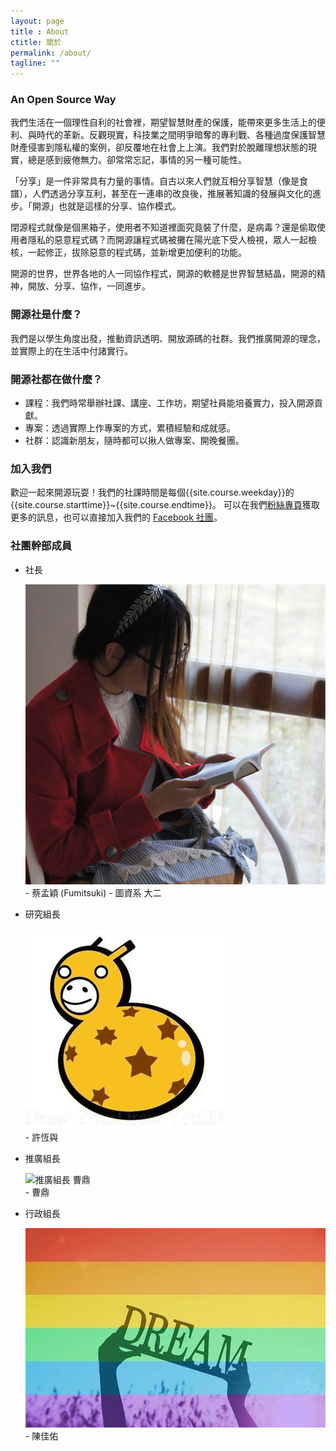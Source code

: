 ```yaml
---
layout: page
title : About
ctitle: 關於
permalink: /about/
tagline: ""
---
```

### An Open Source Way
我們生活在一個理性自利的社會裡，期望智慧財產的保護，能帶來更多生活上的便利、與時代的革新。反觀現實，科技業之間明爭暗奪的專利戰、各種過度保護智慧財產侵害到隱私權的案例，卻反覆地在社會上上演。我們對於脫離理想狀態的現實，總是感到疲倦無力。卻常常忘記，事情的另一種可能性。

「分享」是一件非常具有力量的事情。自古以來人們就互相分享智慧（像是食譜），人們透過分享互利，甚至在一連串的改良後，推展著知識的發展與文化的進步。「開源」也就是這樣的分享、協作模式。

閉源程式就像是個黑箱子，使用者不知道裡面究竟裝了什麼，是病毒？還是偷取使用者隱私的惡意程式碼？而開源讓程式碼被攤在陽光底下受人檢視，眾人一起檢核，一起修正，拔除惡意的程式碼，並新增更加便利的功能。

開源的世界，世界各地的人一同協作程式，開源的軟體是世界智慧結晶，開源的精神，開放、分享、協作，一同進步。

### 開源社是什麼？
我們是以學生角度出發，推動資訊透明、開放源碼的社群。我們推廣開源的理念，並實際上的在生活中付諸實行。

### 開源社都在做什麼？
- 課程：我們時常舉辦社課、講座、工作坊，期望社員能培養實力，投入開源貢獻。
- 專案：透過實際上作專案的方式，累積經驗和成就感。
- 社群：認識新朋友，隨時都可以揪人做專案、開晚餐團。

### 加入我們

歡迎一起來開源玩耍！我們的社課時間是每個{{site.course.weekday}}的 {{site.course.starttime}}~{{site.course.endtime}}。
可以在我們[粉絲專頁]({{site.fb.page}})獲取更多的訊息，也可以直接加入我們的 [Facebook 社團]({{site.fb.community}})。

### 社團幹部成員

- 社長

    <div><img src="/images/avatar/fumitsuki.jpg" alt="社長 蔡孟穎" class="avatar"></div>
   - 蔡孟穎 (Fumitsuki)
   - 圖資系 大二

- 研究組長
    <div><img src="/images/avatar/xiupang.jpg" alt="研究組長 許恆與" class="avatar"></div>
   - 許恆與
- 推廣組長
    <div><img src="/images/avatar/bryce.jpg" alt="推廣組長 曹鼎" class="avatar"></div>
   - 曹鼎
- 行政組長
    <div><img src="/images/avatar/jiaiao.jpg" alt="行政組長 陳佳祐" class="avatar"></div>
   - 陳佳佑
